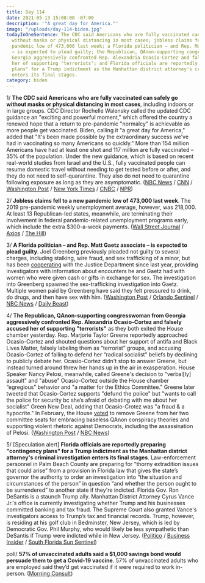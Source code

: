 ```yaml
---
title: Day 114
date: 2021-05-13 15:08:00 -07:00
description: '"A great day for America."'
image: "/uploads/day-114-biden.jpg"
todayInOneSentence: The CDC said Americans who are fully vaccinated can safely go
  without masks or physical distancing in most cases; jobless claims fell to a new
  pandemic low of 473,000 last week; a Florida politician – and Rep. Matt Gaetz associate
  – is expected to plead guilty; the Republican, QAnon-supporting congresswoman from
  Georgia aggressively confronted Rep. Alexandria Ocasio-Cortez and falsely accused
  her of supporting "terrorists"; and Florida officials are reportedly preparing "contingency
  plans" for a Trump indictment as the Manhattan district attorney's criminal investigation
  enters its final stages.
category: biden
---
```


1/ **The CDC said Americans who are fully vaccinated can safely go without masks or physical distancing in most cases**, including indoors or in large groups. CDC Director Rochelle Walensky called the updated CDC guidance an "exciting and powerful moment," which offered the country a renewed hope that a return to pre-pandemic "normalcy" is achievable as more people get vaccinated. Biden, calling it "a great day for America," added that "It's been made possible by the extraordinary success we've had in vaccinating so many Americans so quickly." More than 154 million Americans have had at least one shot and 117 million are fully vaccinated – 35% of the population. Under the new guidance, which is based on recent real-world studies from Israel and the U.S., fully vaccinated people can resume domestic travel without needing to get tested before or after, and they do not need to self-quarantine. They also do not need to quarantine following  exposure as long as they are asymptomatic. ([NBC News](https://www.nbcnews.com/politics/white-house/white-house-celebrates-new-end-mask-requirement-fully-vaccinated-n1267285) / [CNN](https://www.cnn.com/2021/05/13/health/cdc-mask-guidance-vaccinated/index.html) / [Washington Post](https://www.washingtonpost.com/health/2021/05/13/cdc-says-fully-vaccinated-americans-no-longer-need-masks-indoors-or-outdoors-most-cases/) / [New York Times](https://www.nytimes.com/2021/05/13/health/cdc-masks-guidance.html) / [CNBC](https://www.cnbc.com/2021/05/13/cdc-says-fully-vaccinated-people-dont-need-to-wear-face-masks-indoors-or-outdoors-in-most-settings.html) / [NPR](https://www.npr.org/2021/05/13/996582891/fully-vaccinated-people-can-stop-wearing-masks-indoors-and-outdoors-cdc-says))

2/ **Jobless claims fell to a new pandemic low of 473,000 last week**. The 2019 pre-pandemic weekly unemployment average, however, was 218,000. At least 13 Republican-led states, meanwhile, are terminating their involvement in federal pandemic-related unemployment programs early, which include the extra $300-a-week payments. ([Wall Street Journal](https://www.wsj.com/articles/weekly-jobless-claims-coronavirus-05-13-2021-11620849983) / [Axios](https://www.axios.com/states-federal-unemployment-benefits-end-5ec90d27-4b43-4399-abaa-3a57925df671.html) / [The Hill](https://thehill.com/policy/finance/553294-jobless-claims-drop-to-pandemic-low-473000))

3/ **A Florida politician – and Rep. Matt Gaetz associate – is expected to plead guilty**. Joel Greenberg previously pleaded not guilty to several charges, including stalking, wire fraud, and sex trafficking of a minor, but has been [cooperating](https://whatthefuckjusthappenedtoday.com/2021/04/14/day-85/#6-matt-gaetz%E2%80%99s-associate-has-been-co) with the Justice Department since last year, providing investigators with information about encounters he and Gaetz had with women who were given cash or gifts in exchange for sex. The investigation into Greenberg spawned the sex-trafficking investigation into Gaetz. Multiple women paid by Greenberg have said they felt pressured to drink, do drugs, and then have sex with him. ([Washington Post](https://www.washingtonpost.com/national-security/matt-gaetz-joel-greenberg-plea-deal-/2021/05/13/bb55ae54-af54-11eb-b476-c3b287e52a01_story.html) / [Orlando Sentinel](https://www.orlandosentinel.com/news/seminole-county/os-ne-joel-greenberg-plea-agreement-deal-20210513-ngxccmxtazhk5jfo7kwut47oga-story.html) / [NBC News](https://www.nbcnews.com/politics/politics-news/matt-gaetz-associate-expected-plead-guilty-case-spawned-sex-trafficking-n1267258) / [Daily Beast](https://www.thedailybeast.com/4-women-say-matt-gaetzs-wingman-pressured-them-to-have-sex))

4/ **The Republican, QAnon-supporting congresswoman from Georgia aggressively confronted Rep. Alexandria Ocasio-Cortez and falsely accused her of supporting "terrorists"** as they both exited the House chamber yesterday. Rep. Marjorie Taylor Greene reportedly approached Ocasio-Cortez and shouted questions about her support of antifa and Black Lives Matter, falsely labeling them as “terrorist” groups, and accusing Ocasio-Cortez of failing to defend her “radical socialist” beliefs by declining to publicly debate her. Ocasio-Cortez didn't stop to answer Greene, but instead turned around threw her hands up in the air in exasperation. House Speaker Nancy Pelosi, meanwhile, called Greene's decision to "verbal\[ly\] assault" and "abuse" Ocasio-Cortez outside the House chamber “egregious” behavior and "a matter for the Ethics Committee." Greene later tweeted that Ocasio-Cortez supports "defund the police" but "wants to call the police for security bc she’s afraid of debating with me about her socialist" Green New Deal, adding that Ocasio-Crotez was "a fraud & a hypocrite." In February, the House [voted](https://whatthefuckjusthappenedtoday.com/2021/02/05/day-17/#5-the-house-voted-to-remove-marjorie) to remove Greene from her two committee seats for embracing baseless QAnon conspiracy theories and supporting violent rhetoric against Democrats, including the assassination of Pelosi. ([Washington Post](https://www.washingtonpost.com/politics/greene-ocasio-cortez/2021/05/12/fd61d664-b37e-11eb-a3b5-f994536fe84a_story.html) / [NBC News](https://www.nbcnews.com/politics/congress/rep-majorie-taylor-greene-shouts-aoc-outside-house-accuses-democrat-n1267206))

5/ \[Speculation alert\] **Florida officials are reportedly preparing "contingency plans" for a Trump indictment as the Manhattan district attorney's criminal investigation enters its final stages**. Law-enforcement personnel in Palm Beach County are preparing for "thorny extradition issues that could arise" from a provision in Florida law that gives the state’s governor the authority to order an investigation into “the situation and circumstances of the person” in question “and whether the person ought to be surrendered” to another state if they're indicted. Florida Gov. Ron DeSantis is a staunch Trump ally. Manhattan District Attorney Cyrus Vance Jr.'s office is currently investigating whether Trump and his businesses committed banking and tax fraud. The Supreme Court also granted Vance's investigators access to Trump’s tax and financial records. Trump, however, is residing at his golf club in Bedminster, New Jersey, which is led by Democratic Gov. Phil Murphy, who would likely be less sympathetic than DeSantis if Trump were indicted while in New Jersey. ([Politico](https://www.politico.com/newsletters/playbook/2021/05/13/how-palm-beach-is-preparing-for-a-possible-trump-indictment-492836?nname=playbook&nid=0000014f-1646-d88f-a1cf-5f46b7bd0000&nrid=0000014e-f0ed-dd93-ad7f-f8edad790000&nlid=630318) / [Business Insider](https://www.businessinsider.com/palm-beach-trump-indictment-manhattan-da-vance-investigation-report-2021-5) / [South Florida Sun Sentinel](https://www.sun-sentinel.com/news/politics/fl-ne-desantis-trump-block-extradition-20210513-6yxlhfk7jbcjpi2mdi7jmr5mse-story.html))

poll/ **57% of unvaccinated adults said a $1,000 savings bond would persuade them to get a Covid-19 vaccine**. 57% of unvaccinated adults who are employed said they’d get vaccinated if it were required to work in-person. ([Morning Consult](https://morningconsult.com/2021/05/13/covid-19-vaccine-incentives-penalties-poll/))